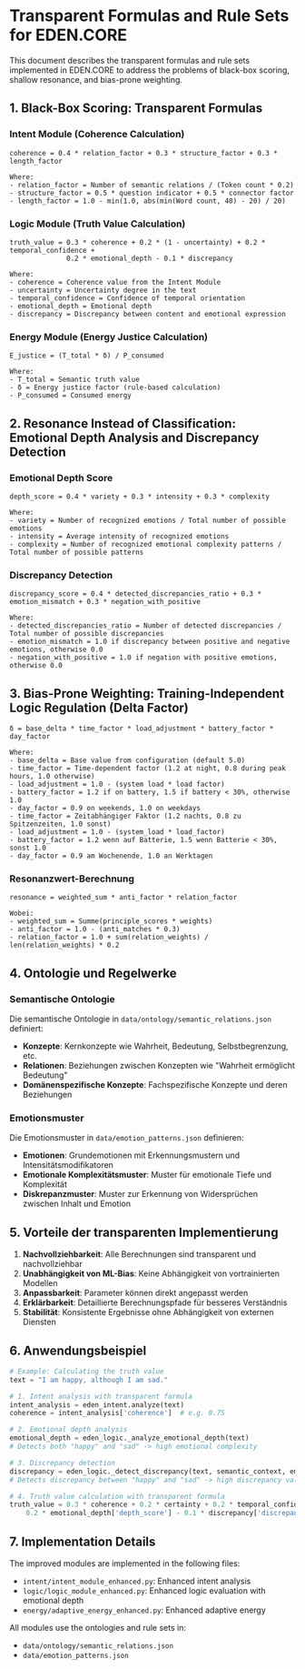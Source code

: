 # Transparent Formulas and Rule Sets for EDEN.CORE

This document describes the transparent formulas and rule sets implemented in EDEN.CORE to address the problems of black-box scoring, shallow resonance, and bias-prone weighting.

## 1. Black-Box Scoring: Transparent Formulas

### Intent Module (Coherence Calculation)

```
coherence = 0.4 * relation_factor + 0.3 * structure_factor + 0.3 * length_factor

Where:
- relation_factor = Number of semantic relations / (Token count * 0.2)
- structure_factor = 0.5 * question indicator + 0.5 * connector factor
- length_factor = 1.0 - min(1.0, abs(min(Word count, 40) - 20) / 20)
```

### Logic Module (Truth Value Calculation)

```
truth_value = 0.3 * coherence + 0.2 * (1 - uncertainty) + 0.2 * temporal_confidence + 
              0.2 * emotional_depth - 0.1 * discrepancy

Where:
- coherence = Coherence value from the Intent Module
- uncertainty = Uncertainty degree in the text
- temporal_confidence = Confidence of temporal orientation
- emotional_depth = Emotional depth
- discrepancy = Discrepancy between content and emotional expression
```

### Energy Module (Energy Justice Calculation)

```
E_justice = (T_total * δ) / P_consumed

Where:
- T_total = Semantic truth value
- δ = Energy justice factor (rule-based calculation)
- P_consumed = Consumed energy
```

## 2. Resonance Instead of Classification: Emotional Depth Analysis and Discrepancy Detection

### Emotional Depth Score

```
depth_score = 0.4 * variety + 0.3 * intensity + 0.3 * complexity

Where:
- variety = Number of recognized emotions / Total number of possible emotions
- intensity = Average intensity of recognized emotions
- complexity = Number of recognized emotional complexity patterns / Total number of possible patterns
```

### Discrepancy Detection

```
discrepancy_score = 0.4 * detected_discrepancies_ratio + 0.3 * emotion_mismatch + 0.3 * negation_with_positive

Where:
- detected_discrepancies_ratio = Number of detected discrepancies / Total number of possible discrepancies
- emotion_mismatch = 1.0 if discrepancy between positive and negative emotions, otherwise 0.0
- negation_with_positive = 1.0 if negation with positive emotions, otherwise 0.0
```

## 3. Bias-Prone Weighting: Training-Independent Logic Regulation (Delta Factor)

```
δ = base_delta * time_factor * load_adjustment * battery_factor * day_factor

Where:
- base_delta = Base value from configuration (default 5.0)
- time_factor = Time-dependent factor (1.2 at night, 0.8 during peak hours, 1.0 otherwise)
- load_adjustment = 1.0 - (system load * load factor)
- battery_factor = 1.2 if on battery, 1.5 if battery < 30%, otherwise 1.0
- day_factor = 0.9 on weekends, 1.0 on weekdays
- time_factor = Zeitabhängiger Faktor (1.2 nachts, 0.8 zu Spitzenzeiten, 1.0 sonst)
- load_adjustment = 1.0 - (system_load * load_factor)
- battery_factor = 1.2 wenn auf Batterie, 1.5 wenn Batterie < 30%, sonst 1.0
- day_factor = 0.9 am Wochenende, 1.0 an Werktagen
```

### Resonanzwert-Berechnung

```
resonance = weighted_sum * anti_factor * relation_factor

Wobei:
- weighted_sum = Summe(principle_scores * weights)
- anti_factor = 1.0 - (anti_matches * 0.3)
- relation_factor = 1.0 + sum(relation_weights) / len(relation_weights) * 0.2
```

## 4. Ontologie und Regelwerke

### Semantische Ontologie

Die semantische Ontologie in `data/ontology/semantic_relations.json` definiert:

- **Konzepte**: Kernkonzepte wie Wahrheit, Bedeutung, Selbstbegrenzung, etc.
- **Relationen**: Beziehungen zwischen Konzepten wie "Wahrheit ermöglicht Bedeutung"
- **Domänenspezifische Konzepte**: Fachspezifische Konzepte und deren Beziehungen

### Emotionsmuster

Die Emotionsmuster in `data/emotion_patterns.json` definieren:

- **Emotionen**: Grundemotionen mit Erkennungsmustern und Intensitätsmodifikatoren
- **Emotionale Komplexitätsmuster**: Muster für emotionale Tiefe und Komplexität
- **Diskrepanzmuster**: Muster zur Erkennung von Widersprüchen zwischen Inhalt und Emotion

## 5. Vorteile der transparenten Implementierung

1. **Nachvollziehbarkeit**: Alle Berechnungen sind transparent und nachvollziehbar
2. **Unabhängigkeit von ML-Bias**: Keine Abhängigkeit von vortrainierten Modellen
3. **Anpassbarkeit**: Parameter können direkt angepasst werden
4. **Erklärbarkeit**: Detaillierte Berechnungspfade für besseres Verständnis
5. **Stabilität**: Konsistente Ergebnisse ohne Abhängigkeit von externen Diensten

## 6. Anwendungsbeispiel

```python
# Example: Calculating the truth value
text = "I am happy, although I am sad."

# 1. Intent analysis with transparent formula
intent_analysis = eden_intent.analyze(text)
coherence = intent_analysis['coherence']  # e.g. 0.75

# 2. Emotional depth analysis
emotional_depth = eden_logic._analyze_emotional_depth(text)
# Detects both "happy" and "sad" -> high emotional complexity

# 3. Discrepancy detection
discrepancy = eden_logic._detect_discrepancy(text, semantic_context, emotional_depth)
# Detects discrepancy between "happy" and "sad" -> high discrepancy value

# 4. Truth value calculation with transparent formula
truth_value = 0.3 * coherence + 0.2 * certainty + 0.2 * temporal_confidence + \
    0.2 * emotional_depth['depth_score'] - 0.1 * discrepancy['discrepancy_score']
```

## 7. Implementation Details

The improved modules are implemented in the following files:

- `intent/intent_module_enhanced.py`: Enhanced intent analysis
- `logic/logic_module_enhanced.py`: Enhanced logic evaluation with emotional depth
- `energy/adaptive_energy_enhanced.py`: Enhanced adaptive energy

All modules use the ontologies and rule sets in:

- `data/ontology/semantic_relations.json`
- `data/emotion_patterns.json`
